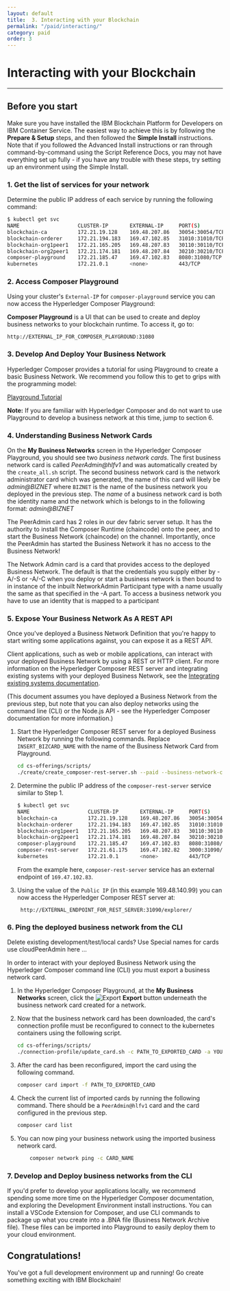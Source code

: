 ```yaml
---
layout: default
title:  3. Interacting with your Blockchain
permalink: "/paid/interacting/"
category: paid
order: 3
---
```


# Interacting with your Blockchain
* * *

## Before you start
Make sure you have installed the IBM Blockchain Platform for Developers on IBM Container Service.  The easiest way to achieve this is by following the  **Prepare & Setup** steps, and then followed the **Simple Install** instructions.  Note that if you followed the Advanced Install instructions or ran through command-by-command using the Script Reference Docs, you may not have everything set up fully - if you have any trouble with these steps, try setting up an environment using the Simple Install.

### 1. Get the list of services for your network

Determine the public IP address of each service by running the following command:

```bash
$ kubectl get svc
NAME                   CLUSTER-IP       EXTERNAL-IP     PORT(S)                           AGE
blockchain-ca          172.21.19.128    169.48.207.86   30054:30054/TCP                   4m
blockchain-orderer     172.21.194.183   169.47.102.85   31010:31010/TCP                   4m
blockchain-org1peer1   172.21.165.205   169.48.207.83   30110:30110/TCP,30111:30111/TCP   4m
blockchain-org2peer1   172.21.174.181   169.48.207.84   30210:30210/TCP,30211:30211/TCP   4m
composer-playground    172.21.185.47    169.47.102.83   8080:31080/TCP                    2m
kubernetes             172.21.0.1       <none>          443/TCP                           3d
```

### 2. Access Composer Playground

Using your cluster's `External-IP` for `composer-playground` service you can now access the Hyperledger Composer Playground:

**Composer Playground** is a UI that can be used to create and deploy business networks to your blockchain runtime.  To access it, go to:
```
http://EXTERNAL_IP_FOR_COMPOSER_PLAYGROUND:31080
```

### 3. Develop And Deploy Your Business Network

Hyperledger Composer provides a tutorial for using Playground to create a basic Business Network.  We recommend you follow this to get to grips with the programming model:

[Playground Tutorial](https://ibm-blockchain.github.io/develop/tutorials/playground-tutorial)

**Note:** If you are familiar with Hyperledger Composer and do not want to use Playground to develop a business network at this time, jump to section 6.

### 4. Understanding Business Network Cards

On the **My Business Networks** screen in the Hyperledger Composer Playground, you should see two _business network cards_. The first business network card is called _PeerAdmin@hlfv1_ and was automatically created by the `create_all.sh` script. The second business network card is the network administrator card which was generated, the name of this card will likely be _admin@BIZNET_ where `BIZNET` is the name of the business network you deployed in the previous step. The _name_ of a business network card is both the identity name and the network which is belongs to in the following format: _admin@BIZNET_ 

The PeerAdmin card has 2 roles in our dev fabric server setup. It has the authority to install the Composer Runtime (chaincode) onto the peer, and to start the Business Network (chaincode) on the channel. Importantly, once the PeerAdmin has started the Business Network it has no access to the Business Network!

The Network Admin card is a card that provides access to the deployed Business Network. The default is that the credentials you supply either by -A/-S or -A/-C when you deploy or start a business network is then bound to in instance of the inbuilt NetworkAdmin Participant type with a name usually the same as that specified in the -A part. To access a business network you have to use an identity that is mapped to a participant

### 5. Expose Your Business Network As A REST API

Once you've deployed a Business Network Definition that you're happy to start writing some applications against, you can expose it as a REST API. 

Client applications, such as web or mobile applications, can interact with your deployed Business Network by using a REST or HTTP client. For more information on the Hyperledger Composer REST server and integrating existing systems with your deployed Business Network, see the [Integrating existing systems documentation](https://ibm-blockchain.github.io/develop/integrating/integrating-index).

(This document assumes you have deployed a Business Network from the previous step, but note that you can also deploy networks using the command line (CLI) or the Node.js API - see the Hyperledger Composer documentation for more information.)

1. Start the Hyperledger Composer REST server for a deployed Business Network by running the following commands. Replace `INSERT_BIZCARD_NAME` with the name of the Business Network Card from Playground.

    ```bash
    cd cs-offerings/scripts/
    ./create/create_composer-rest-server.sh --paid --business-network-card INSERT_BIZCARD_NAME
    ```

2. Determine the public IP address of the `composer-rest-server` service similar to Step 1.

    ```bash
    $ kubectl get svc
    NAME                   CLUSTER-IP       EXTERNAL-IP     PORT(S)                           AGE
    blockchain-ca          172.21.19.128    169.48.207.86   30054:30054/TCP                   16m
    blockchain-orderer     172.21.194.183   169.47.102.85   31010:31010/TCP                   16m
    blockchain-org1peer1   172.21.165.205   169.48.207.83   30110:30110/TCP,30111:30111/TCP   16m
    blockchain-org2peer1   172.21.174.181   169.48.207.84   30210:30210/TCP,30211:30211/TCP   16m
    composer-playground    172.21.185.47    169.47.102.83   8080:31080/TCP                    14m
    composer-rest-server   172.21.61.175    169.47.102.82   3000:31090/TCP                    4m
    kubernetes             172.21.0.1       <none>          443/TCP                           3d
    ```
    From the example here, `composer-rest-server` service has an external endpoint of `169.47.102.83`.

3. Using the value of the `Public IP` (in this example 169.48.140.99) you can now access the Hyperledger Composer REST server at:

		http://EXTERNAL_ENDPOINT_FOR_REST_SERVER:31090/explorer/

### 6. Ping the deployed business network from the CLI

Delete existing development/test/local cards? Use Special names for cards use cloudPeerAdmin here ...

In order to interact with your deployed Business Network using the Hyperledger Composer command line (CLI) you must export a business network card.

1. In the Hyperledger Composer Playground, at the **My Business Networks** screen, click the ![Export](../assets/Export-button.png) **Export** button underneath the business network card created for a network.

2. Now that the business network card has been downloaded, the card's connection profile must be reconfigured to connect to the kubernetes containers using the following script.

    ```bash
    cd cs-offerings/scripts/
    ./connection-profile/update_card.sh -c PATH_TO_EXPORTED_CARD -a YOUR_PUBLIC_IP_HERE
    ```

3. After the card has been reconfigured, import the card using the following command.

    ```bash
    composer card import -f PATH_TO_EXPORTED_CARD
    ```

4. Check the current list of imported cards by running the following command. There should be a `PeerAdmin@hlfv1` card and the card configured in the previous step.

    ```bash
    composer card list
    ```

5. You can now ping your business network using the imported business network card.

    ```bash
		composer network ping -c CARD_NAME
    ```
### 7. Develop and Deploy business networks from the CLI

If you'd prefer to develop your applications locally, we recommend spending some more time on the Hyperledger Composer documentation, and exploring the Development Environment install instructions.  You can install a VSCode Extension for Composer, and use CLI commands to package up what you create into a .BNA file (Business Network Archive file).  These files can be imported into Playground to easily deploy them to your cloud environment.



## Congratulations!
You've got a full development environment up and running!  Go create something exciting with IBM Blockchain!
